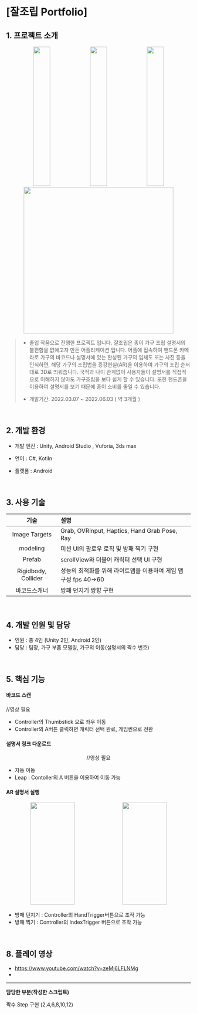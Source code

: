 
# [잘조립 Portfolio]


## 1. 프로젝트 소개

<div align="center">

  <img src="https://github.com/user-attachments/assets/7d42f6f3-676e-4d22-ac5c-99d1500a22bf" width="30%" height="380"/>
  <img src="https://github.com/user-attachments/assets/fc94570a-0fa1-4358-9d1d-70d4189d9f81" width="30%" height="380"/>
  <img src="https://github.com/user-attachments/assets/bcf4ec01-1e57-49a9-8721-ad32e5d6c390" width="30%" height="380"/>
  <img src="https://github.com/user-attachments/assets/8431a7ea-f83d-4e6a-b029-e651fd9fe05d" width="90%" height="400"/>


</div>

> + 졸업 작품으로 진행한 프로젝트 입니다. 잘조립은 종이 가구 조립 설명서의 불편함을 없애고자 만든 어플리케이션 입니다. 
> 어플에 접속하여 핸드폰 카메라로 가구의 바코드나 설명서에 있는 완성된 가구의 입체도 또는 사진 등을 인식하면, 해당 가구의 조립법을 증강현실(AR)을 이용하여 가구의 조립 순서대로 3D로 띄워줍니다. 
> 국적과 나이 관계없이 사용자들이 설명서를 직접적으로 이해하지 않아도 가구조립을 보다 쉽게 할 수 있습니다. 또한 핸드폰을 이용하여 설명서를 보기 때문에 종이 소비를 줄일 수 있습니다. 
> 
> + 개발기간: 2022.03.07 ~ 2022.06.03 ( 약 3개월 )


<br>

## 2. 개발 환경

+ 개발 엔진 : Unity, Android Studio , Vuforia, 3ds max

+ 언어 : C#, Kotiln

+ 플랫폼 : Android


<br>

## 3. 사용 기술
| 기술 | 설명 |
|:---:|:---|
| Image Targets | Grab, OVRInput, Haptics, Hand Grab Pose, Ray |
| modeling | 미션 UI의 팔로우 로직 및 방패 찍기 구현 |
| Prefab | scrollView와 더불어 캐릭터 선택 UI 구현 |
| Rigidbody, Collider | 성능의 최적화를 위해 라이트맵을 이용하여 게임 맵 구성 fps 40->60 |
| 바코드스캐너 | 방패 던지기 방향 구현 |

<br>

## 4. 개발 인원 및 담당

+ 인원 : 총 4인 (Unity 2인, Android 2인)
+ 담당 : 팀장, 가구 부품 모델링, 가구의 이동(설명서의 짝수 번호)

<br>

## 5. 핵심 기능


#### 바코드 스캔
 //영상 필요

+ Controller의 Thumbstick 으로 좌우 이동
+ Controller의 A버튼 클릭하면 캐릭터 선택 완료, 게임씬으로 전환


#### 설명서 링크 다운로드
<div align="center">

  //영상 필요

</div>

+ 자동 이동
+ Leap : Contoller의 A 버튼을 이용하여 이동 가능


#### AR 설명서 실행
<div align="center">

  <img src="https://github.com/user-attachments/assets/e561759c-4568-4fc2-9fe4-ba2b972b0adb" width="49%" height="280"/>
  <img src="https://github.com/user-attachments/assets/a9fb460c-7c83-4f43-928b-f6cc181c6bed" width="49%" height="280"/>

</div>

+ 방패 던지기 : Controller의 HandTrigger버튼으로 조작 가능
+ 방패 찍기 : Controller의 IndexTrigger 버튼으로 조작 가능


<br>



## 8. 플레이 영상
+ https://www.youtube.com/watch?v=zeMj6LFLNMg
+ 

---

**담당한 부분(작성한 스크립트)**

짝수 Step 구현 (2,4,6,8,10,12)
